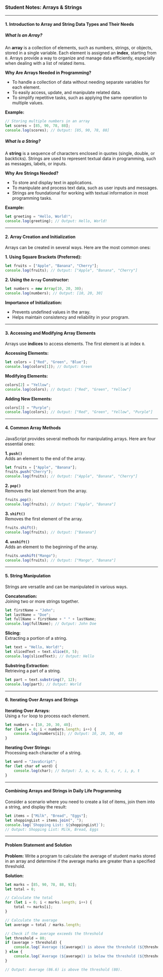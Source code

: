 ### **Student Notes: Arrays & Strings**

---

#### **1. Introduction to Array and String Data Types and Their Needs**

##### **What Is an Array?**  
An **array** is a collection of elements, such as numbers, strings, or objects, stored in a single variable. Each element is assigned an **index**, starting from `0`. Arrays provide a way to organize and manage data efficiently, especially when dealing with a list of related items.  

**Why Are Arrays Needed in Programming?**  
- To handle a collection of data without needing separate variables for each element.  
- To easily access, update, and manipulate related data.  
- To simplify repetitive tasks, such as applying the same operation to multiple values.

**Example:**  
```javascript
// Storing multiple numbers in an array
let scores = [85, 90, 78, 88];
console.log(scores); // Output: [85, 90, 78, 88]
```

##### **What Is a String?**  
A **string** is a sequence of characters enclosed in quotes (single, double, or backticks). Strings are used to represent textual data in programming, such as messages, labels, or inputs.

**Why Are Strings Needed?**  
- To store and display text in applications.  
- To manipulate and process text data, such as user inputs and messages.  
- Strings are foundational for working with textual information in most programming tasks.  

**Example:**  
```javascript
let greeting = "Hello, World!";
console.log(greeting); // Output: Hello, World!
```

---

#### **2. Array Creation and Initialization**

Arrays can be created in several ways. Here are the most common ones:  

**1. Using Square Brackets (Preferred):**  
```javascript
let fruits = ["Apple", "Banana", "Cherry"];
console.log(fruits); // Output: ["Apple", "Banana", "Cherry"]
```

**2. Using the `Array` Constructor:**  
```javascript
let numbers = new Array(10, 20, 30);
console.log(numbers); // Output: [10, 20, 30]
```

**Importance of Initialization:**  
- Prevents undefined values in the array.  
- Helps maintain consistency and reliability in your program.  

---

#### **3. Accessing and Modifying Array Elements**

Arrays use **indices** to access elements. The first element is at index `0`.

**Accessing Elements:**  
```javascript
let colors = ["Red", "Green", "Blue"];
console.log(colors[1]); // Output: Green
```

**Modifying Elements:**  
```javascript
colors[2] = "Yellow";
console.log(colors); // Output: ["Red", "Green", "Yellow"]
```

**Adding New Elements:**  
```javascript
colors[3] = "Purple";
console.log(colors); // Output: ["Red", "Green", "Yellow", "Purple"]
```

---

#### **4. Common Array Methods**

JavaScript provides several methods for manipulating arrays. Here are four essential ones:  

**1. `push()`**  
Adds an element to the end of the array.  
```javascript
let fruits = ["Apple", "Banana"];
fruits.push("Cherry");
console.log(fruits); // Output: ["Apple", "Banana", "Cherry"]
```

**2. `pop()`**  
Removes the last element from the array.  
```javascript
fruits.pop();
console.log(fruits); // Output: ["Apple", "Banana"]
```

**3. `shift()`**  
Removes the first element of the array.  
```javascript
fruits.shift();
console.log(fruits); // Output: ["Banana"]
```

**4. `unshift()`**  
Adds an element to the beginning of the array.  
```javascript
fruits.unshift("Mango");
console.log(fruits); // Output: ["Mango", "Banana"]
```

---

#### **5. String Manipulation**

Strings are versatile and can be manipulated in various ways.  

**Concatenation:**  
Joining two or more strings together.  
```javascript
let firstName = "John";
let lastName = "Doe";
let fullName = firstName + " " + lastName;
console.log(fullName); // Output: John Doe
```

**Slicing:**  
Extracting a portion of a string.  
```javascript
let text = "Hello, World!";
let slicedText = text.slice(0, 5);
console.log(slicedText); // Output: Hello
```

**Substring Extraction:**  
Retrieving a part of a string.  
```javascript
let part = text.substring(7, 12);
console.log(part); // Output: World
```

---

#### **6. Iterating Over Arrays and Strings**

**Iterating Over Arrays:**  
Using a `for` loop to process each element.  
```javascript
let numbers = [10, 20, 30, 40];
for (let i = 0; i < numbers.length; i++) {
    console.log(numbers[i]); // Output: 10, 20, 30, 40
}
```

**Iterating Over Strings:**  
Processing each character of a string.  
```javascript
let word = "JavaScript";
for (let char of word) {
    console.log(char); // Output: J, a, v, a, S, c, r, i, p, t
}
```

---

#### **Combining Arrays and Strings in Daily Life Programming**

Consider a scenario where you need to create a list of items, join them into a string, and display the result:  
```javascript
let items = ["Milk", "Bread", "Eggs"];
let shoppingList = items.join(", ");
console.log(`Shopping List: ${shoppingList}`); 
// Output: Shopping List: Milk, Bread, Eggs
```

---

#### **Problem Statement and Solution**

**Problem:** Write a program to calculate the average of student marks stored in an array and determine if the average marks are greater than a specified threshold.  

**Solution:**  
```javascript
let marks = [85, 90, 78, 88, 92];
let total = 0;

// Calculate the total
for (let i = 0; i < marks.length; i++) {
    total += marks[i];
}

// Calculate the average
let average = total / marks.length;

// Check if the average exceeds the threshold
let threshold = 80;
if (average > threshold) {
    console.log(`Average (${average}) is above the threshold (${threshold}).`);
} else {
    console.log(`Average (${average}) is below the threshold (${threshold}).`);
}

// Output: Average (86.6) is above the threshold (80).
```